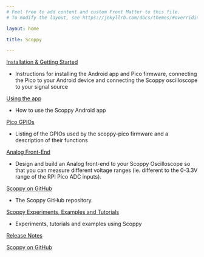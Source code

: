 ```yaml
---
# Feel free to add content and custom Front Matter to this file.
# To modify the layout, see https://jekyllrb.com/docs/themes/#overriding-theme-defaults

layout: home

title: Scoppy

---
```


[Installation & Getting Started](./wiki/Installation-&-Getting-Started)   
* Instructions for installing the Android app and Pico firmware, connecting the Pico to your Android device and connecting the Scoppy oscilloscope to your signal source

[Using the app](./app-help)  
* How to use the Scoppy Android app

[Pico GPIOs](./wiki/GPIOs)  
* Listing of the GPIOs used by the scoppy-pico firmware and a description of their functions

[Analog Front-End](./wiki/Analog-Front-End)   
* Design and build an Analog front-end to your Scoppy Oscilloscope so that you can measure different voltage ranges (ie. different to the 0-3.3V range of the RPI Pico ADC inputs).

[Scoppy on GitHub](https://github.com/fhdm-dev/scoppy)
* The Scoppy GitHub repository.

[Scoppy Experiments, Examples and Tutorials](https://github.com/fhdm-dev/scoppy-experiments)
* Experiments, tutorials and examples using Scoppy

[Release Notes](./wiki/ReleaseNotes)

[Scoppy on GitHub](https://github.com/fhdm-dev/scoppy)

